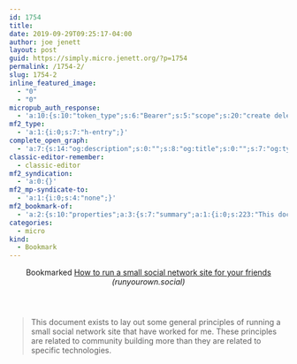 ```yaml
---
id: 1754
title: 
date: 2019-09-29T09:25:17-04:00
author: joe jenett
layout: post
guid: https://simply.micro.jenett.org/?p=1754
permalink: /1754-2/
slug: 1754-2
inline_featured_image:
  - "0"
  - "0"
micropub_auth_response:
  - 'a:10:{s:10:"token_type";s:6:"Bearer";s:5:"scope";s:20:"create delete update";s:2:"me";s:32:"https://simply.micro.jenett.org/";s:9:"issued_by";s:59:"https://simply.micro.jenett.org/wp-json/indieauth/1.0/token";s:9:"client_id";s:20:"https://omnibear.com";s:11:"client_name";s:8:"Omnibear";s:11:"client_icon";s:29:"https://omnibear.com/logo.svg";s:9:"issued_at";i:1568130348;s:4:"user";i:1;s:13:"last_accessed";i:1569763121;}'
mf2_type:
  - 'a:1:{i:0;s:7:"h-entry";}'
complete_open_graph:
  - 'a:7:{s:14:"og:description";s:0:"";s:8:"og:title";s:0:"";s:7:"og:type";s:0:"";s:12:"twitter:card";s:7:"summary";s:15:"twitter:creator";s:0:"";s:19:"twitter:description";s:0:"";s:8:"og:image";s:0:"";}'
classic-editor-remember:
  - classic-editor
mf2_syndication:
  - 'a:0:{}'
mf2_mp-syndicate-to:
  - 'a:1:{i:0;s:4:"none";}'
mf2_bookmark-of:
  - 'a:2:{s:10:"properties";a:3:{s:7:"summary";a:1:{i:0;s:223:"This document exists to lay out some general principles of running a small social network site that have worked for me. These principles are related to community building more than they are related to specific technologies.";}s:4:"name";a:1:{i:0;s:55:"How to run a small social network site for your friends";}s:3:"url";a:1:{i:0;s:26:"https://runyourown.social/";}}s:4:"type";s:4:"cite";}'
categories:
  - micro
kind:
  - Bookmark
---
```

<div class="entry-reaction"><section class="response u-bookmark-of h-cite"><header><span class="kind-display-text">Bookmarked</span> <a href="https://runyourown.social/" class="p-name u-url">How to run a small social network site for your friends</a> <em>(<span class="p-publication">runyourown.social</span>)</em></header>
<blockquote class="e-summary">This document exists to lay out some general principles of running a small social network site that have worked for me. These principles are related to community building more than they are related to specific technologies.</blockquote></section></div>
<div class="entry-content e-content" itemprop="description articleBody">
</div>